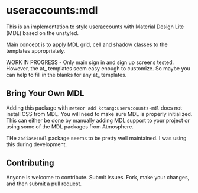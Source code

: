 # useraccounts:mdl

This is an implementation to style useraccounts with Material Design Lite (MDL) based on the unstyled.

Main concept is to apply MDL grid, cell and shadow classes to the templates appropriately.

WORK IN PROGRESS - Only main sign in and sign up screens tested. However, the at_ templates seem easy enough to customize. So maybe you can help to fill in the blanks for any at_ templates.


## Bring Your Own MDL

Adding this package with `meteor add kctang:useraccounts-mdl` does not install CSS from MDL. You will need to make sure MDL is properly initialized. This can either be done by manually adding MDL support to your project or using some of the MDL packages from Atmosphere.

THe `zodiase:mdl` package seems to be pretty well maintained. I was using this during development.

## Contributing

Anyone is welcome to contribute. Submit issues. Fork, make your changes, and then submit a pull request.
